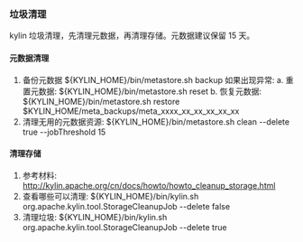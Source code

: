 ### 垃圾清理
kylin 垃圾清理，先清理元数据，再清理存储。元数据建议保留 15 天。

#### 元数据清理
1. 备份元数据
    ${KYLIN_HOME}/bin/metastore.sh backup
   如果出现异常:
       a. 重置元数据: ${KYLIN_HOME}/bin/metastore.sh reset
       b. 恢复元数据: ${KYLIN_HOME}/bin/metastore.sh restore $KYLIN_HOME/meta_backups/meta_xxxx_xx_xx_xx_xx_xx
2. 清理无用的元数据资源:
   ${KYLIN_HOME}/bin/metastore.sh clean --delete true --jobThreshold 15

#### 清理存储
1. 参考材料: http://kylin.apache.org/cn/docs/howto/howto_cleanup_storage.html
2. 查看哪些可以清理:
   ${KYLIN_HOME}/bin/kylin.sh org.apache.kylin.tool.StorageCleanupJob --delete false
3. 清理垃圾:
   ${KYLIN_HOME}/bin/kylin.sh org.apache.kylin.tool.StorageCleanupJob --delete true


